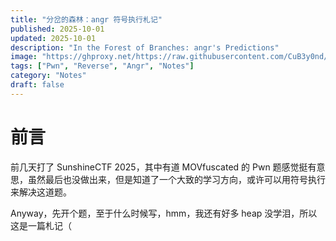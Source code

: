 ```yaml
---
title: "分岔的森林：angr 符号执行札记"
published: 2025-10-01
updated: 2025-10-01
description: "In the Forest of Branches: angr's Predictions"
image: "https://ghproxy.net/https://raw.githubusercontent.com/CuB3y0nd/picx-images-hosting/refs/heads/master/.26luturh6l.avif"
tags: ["Pwn", "Reverse", "Angr", "Notes"]
category: "Notes"
draft: false
---
```


# 前言

前几天打了 SunshineCTF 2025，其中有道 MOVfuscated 的 Pwn 题感觉挺有意思，虽然最后也没做出来，但是知道了一个大致的学习方向，或许可以用符号执行来解决这道题。

Anyway，先开个题，至于什么时候写，hmm，我还有好多 heap 没学泪，所以这是一篇札记（
